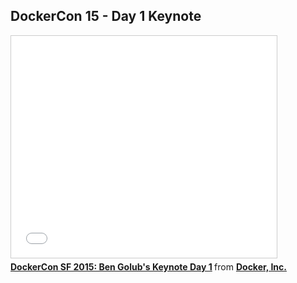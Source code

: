 <!--
{
"name" : "dockercon-15-day-1-keynote",
"version" : "0.1",
"title" : "DockerCon 15 - Day 1 Keynote",
"description" : "Learn about the latest developments in the Docker world.",
"freshnessDate" : 2015-06-24,
"license" : "All Rights Reserved"
}
-->

<!-- @section -->

## DockerCon 15 - Day 1 Keynote

<!-- @asset, "contentType": "outlearn/video", "provider": "youtube", "url": "https://www.youtube.com/embed/at72dhg-SZY" -->

<iframe src="//www.slideshare.net/slideshow/embed_code/key/l7FVbIom8fPE57" width="425" height="355" frameborder="0" marginwidth="0" marginheight="0" scrolling="no" style="border:1px solid #CCC; border-width:1px; margin-bottom:5px; max-width: 100%;" allowfullscreen> </iframe> <div style="margin-bottom:5px"> <strong> <a href="//www.slideshare.net/Docker/dockercon-sf-2015-ben-golubs-keynote-day-1" title="DockerCon SF 2015: Ben Golub&#x27;s Keynote Day 1" target="_blank">DockerCon SF 2015: Ben Golub&#x27;s Keynote Day 1</a> </strong> from <strong><a href="//www.slideshare.net/Docker" target="_blank">Docker, Inc.</a></strong> </div>
